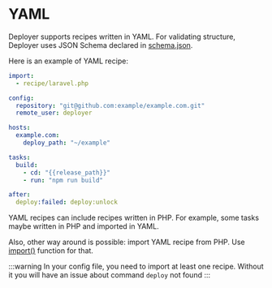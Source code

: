 # YAML

Deployer supports recipes written in YAML. For validating structure, Deployer uses
JSON Schema declared in [schema.json](https://github.com/deployphp/deployer/blob/master/src/schema.json).

Here is an example of YAML recipe:

```yaml
import:
  - recipe/laravel.php

config:
  repository: "git@github.com:example/example.com.git"
  remote_user: deployer

hosts:
  example.com:
    deploy_path: "~/example"

tasks:
  build:
    - cd: "{{release_path}}"
    - run: "npm run build"

after:
  deploy:failed: deploy:unlock
```

YAML recipes can include recipes written in PHP. For example, some tasks maybe written in PHP and imported in YAML.

Also, other way around is possible: import YAML recipe from PHP. Use [import()](api.md#import) function for that.

:::warning
In your config file, you need to import at least one recipe. Without it you will have an issue about command `deploy` not found
:::
